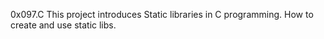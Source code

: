 0x097.C 
This project introduces Static libraries in C programming. How to create and use static libs.
